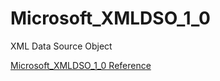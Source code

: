 # Microsoft_XMLDSO_1_0

XML Data Source Object

[Microsoft_XMLDSO_1_0 Reference](https://ruby-doc.org/stdlib-2.6/libdoc/win32ole/rdoc/Microsoft_XMLDSO_1_0.html)